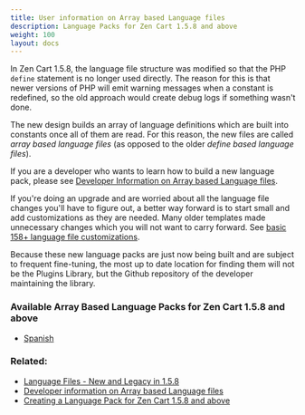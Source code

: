 ```yaml
---
title: User information on Array based Language files 
description: Language Packs for Zen Cart 1.5.8 and above 
weight: 100 
layout: docs
---
```


In Zen Cart 1.5.8, the language file structure was modified so that the PHP `define` statement is no longer used directly.  The reason for this is that newer versions of PHP will emit warning messages when a constant is redefined, so the old approach would create debug logs if something wasn't done.

The new design builds an array of language definitions which are built into constants once all of them are read.  For this reason, the new files are called *array based language files* (as opposed to the older *define based language files*). 


If you are a developer who wants to learn how to build a new language pack, please see [Developer Information on Array based Language files](/dev/code/158_language_files/). 

If you're doing an upgrade and are worried about all the language file changes you'll have to figure out, a better way forward is to start small and add customizations as they are needed.  Many older templates made unnecessary changes which you will not want to carry forward.  See [basic 158+ language file customizations](/user/localization/basic_158_language_customizations/).

Because these new language packs are just now being built and are subject to frequent fine-tuning, the most up to date location for finding them will not be the Plugins Library, but the Github repository of the developer maintaining the library. 

### Available Array Based Language Packs for Zen Cart 1.5.8 and above

- [Spanish](https://github.com/torvista/Zen_Cart-Spanish_Language_Pack/tree/v158) 

### Related: 
- [Language Files - New and Legacy in 1.5.8](/dev/code/158_order_language_files/)
- [Developer information on Array based Language files](/dev/code/158_language_files/)
- [Creating a Language Pack for Zen Cart 1.5.8 and above](/dev/languages/creating_a_language_pack/) 

